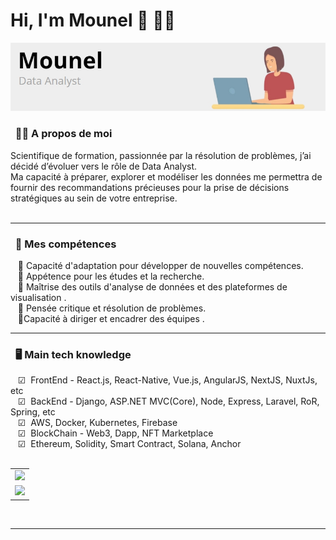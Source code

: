 # Hi, I'm Mounel 👋 👩‍💻
<img src ="images/Mounel.jpeg"/>


### &nbsp; 🕵️‍♀️ A propos de moi 

Scientifique de formation, passionnée par la résolution de problèmes, j’ai décidé d’évoluer vers le rôle de Data Analyst. <br>Ma capacité à préparer, explorer et modéliser les données me permettra de fournir des recommandations précieuses pour la prise de décisions stratégiques au sein de votre entreprise. <br><br>

<hr/>

### &nbsp; 🌟 Mes compétences 
&nbsp;&nbsp;&nbsp;🔹 Capacité d'adaptation pour développer de nouvelles compétences.<br>
&nbsp;&nbsp;&nbsp;🔹 Appétence pour les études et la recherche.<br>
&nbsp;&nbsp;&nbsp;🔹 Maîtrise des outils d'analyse de données et des plateformes de visualisation .<br>
&nbsp;&nbsp;&nbsp;🔹 Pensée critique et résolution de problèmes.<br>
&nbsp;&nbsp;&nbsp;🔹Capacité à diriger et encadrer des équipes .<br>


<hr/>

### &nbsp; 🖥️ Main tech knowledge
&nbsp;&nbsp;&nbsp;☑  FrontEnd - React.js, React-Native, Vue.js, AngularJS, NextJS, NuxtJs, etc<br>
&nbsp;&nbsp;&nbsp;☑  BackEnd - Django, ASP.NET MVC(Core), Node, Express, Laravel, RoR, Spring, etc<br>
&nbsp;&nbsp;&nbsp;☑  AWS, Docker, Kubernetes, Firebase<br>
&nbsp;&nbsp;&nbsp;☑  BlockChain - Web3, Dapp, NFT Marketplace<br>
&nbsp;&nbsp;&nbsp;☑  Ethereum, Solidity, Smart Contract, Solana, Anchor<br><br>
  
<table>
  <tr>
    <td><img src="https://cdn.iconscout.com/icon/free/png-64/mysql-18-1174938.png" width="100"></td>
  </tr>
  <tr>
    <td><img src="https://cdn.iconscout.com/icon/free/png-64/python-2-226051.png" width="100"></td>
  </tr>
</table>

<br>
<hr/>
